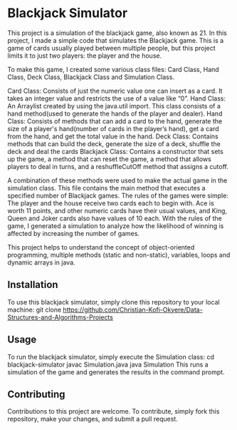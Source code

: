 # Blackjack Simulator

This project is a simulation of the blackjack game, also known as 21. In this project, I made a simple code that simulates the Blackjack game. This is a game of cards usually played between multiple people, but this project limits it to just two players: the player and the house. 

To make this game, I created some various class files: Card Class, Hand Class, Deck Class, Blackjack Class and Simulation Class. 

Card Class: Consists of just the numeric value one can insert as a card. It takes an integer
value and restricts the use of a value like “0”.
Hand Class: An Arraylist created by using the java.util import. This class consists of a hand method(used to generate the hands of the player and dealer).
Hand Class: Consists of methods that can add a card to the hand, generate the size of a player's hand(number of cards in the player’s hand), get a card from the hand, and get
the total value in the hand.
Deck Class: Contains methods that can build the deck, generate the size of a deck, shuffle the deck and deal the cards
Blackjack Class: Contains a constructor that sets up the game, a method that can reset the game, a method that allows players to deal in turns, and a reshuffleCutOff method that assigns a cutoff.

A combination of these methods were used to make the actual game in the simulation class. This file contains the main method that executes a specified number of Blackjack games. The rules of the games were simple: The player and the house receive two cards each to begin with. Ace is worth 11 points, and other numeric cards have their usual values, and King, Queen and Joker cards also have values of 10 each. With the rules of the game, I generated a simulation to analyze how the likelihood of winning is affected by increasing the number of games.

This project helps to understand the concept of object-oriented programming, multiple methods (static and non-static), variables, loops and dynamic arrays in java.

## Installation

To use this blackjack simulator, simply clone this repository to your local machine:
git clone https://github.com/Christian-Kofi-Okyere/Data-Structures-and-Algorithms-Projects

## Usage

To run the blackjack simulator, simply execute the Simulation class:
cd blackjack-simulator
javac Simulation.java
java Simulation
This runs a simulation of the game and generates the results in the command prompt.

## Contributing

Contributions to this project are welcome. To contribute, simply fork this repository, make your changes, and submit a pull request.
